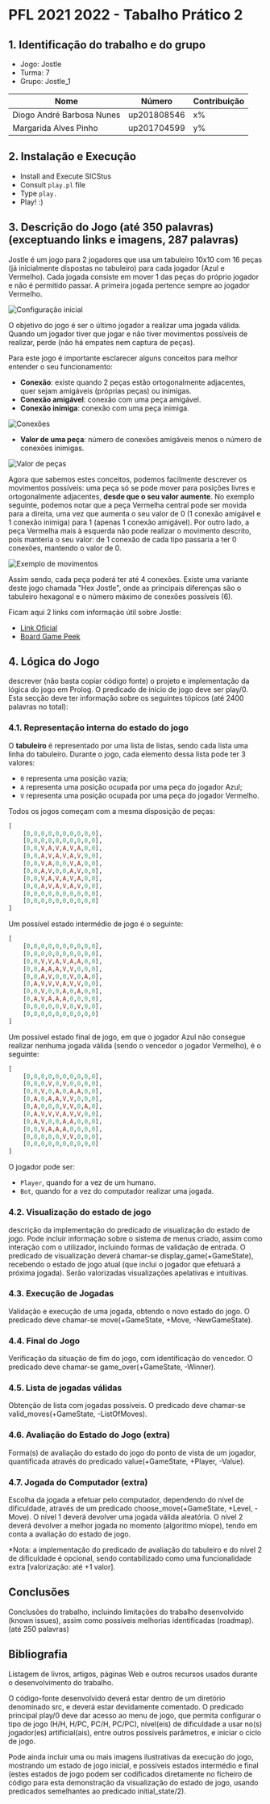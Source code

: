 # PFL 2021 2022 - Tabalho Prático 2

## 1. Identificação do trabalho e do grupo

- Jogo: Jostle
- Turma: 7
- Grupo: Jostle_1

| Nome | Número | Contribuição |
| -- | -- | -- |
| Diogo André Barbosa Nunes | up201808546 | x% |
| Margarida Alves Pinho | up201704599 | y% |

## 2. Instalação e Execução
- Install and Execute SICStus
- Consult ```play.pl``` file
- Type ```play.```
- Play! :)

## 3. Descrição do Jogo (até 350 palavras) (exceptuando links e imagens, 287 palavras)
Jostle é um jogo para 2 jogadores que usa um tabuleiro 10x10 com 16 peças (já inicialmente dispostas no tabuleiro) para cada jogador (Azul e Vermelho). Cada jogada consiste em mover 1 das peças do próprio jogador e não é permitido passar. A primeira jogada pertence sempre ao jogador Vermelho.

![Configuração inicial](images/inicial_setup.png)

O objetivo do jogo é ser o último jogador a realizar uma jogada válida. Quando um jogador tiver que jogar e não tiver movimentos possíveis de realizar, perde (não há empates nem captura de peças).

Para este jogo é importante esclarecer alguns conceitos para melhor entender o seu funcionamento:
- **Conexão**: existe quando 2 peças estão ortogonalmente adjacentes, quer sejam amigáveis (próprias peças) ou inimigas.
- **Conexão amigável**: conexão com uma peça amigável.
- **Conexão inimiga**: conexão com uma peça inimiga.

![Conexões](images/connections.png)

- **Valor de uma peça**: número de conexões amigáveis menos o número de conexões inimigas.

![Valor de peças](images/value_example.png)

Agora que sabemos estes conceitos, podemos facilmente descrever os movimentos possíveis: uma peça só se pode mover para posições livres e ortogonalmente adjacentes, **desde que o seu valor aumente**. No exemplo seguinte, podemos notar que a peça Vermelha central pode ser movida para a direita, uma vez que aumenta o seu valor de 0 (1 conexão amigável e 1 conexão inimiga) para 1 (apenas 1 conexão amigável). Por outro lado, a peça Vermelha mais à esquerda não pode realizar o movimento descrito, pois manteria o seu valor: de 1 conexão de cada tipo passaria a ter 0 conexões, mantendo o valor de 0.

![Exemplo de movimentos](images/move_example.png)

Assim sendo, cada peça poderá ter até 4 conexões. Existe uma variante deste jogo chamada "Hex Jostle", onde as principais diferenças são o tabuleiro hexagonal e o número máximo de conexões possíveis (6).

Ficam aqui 2 links com informação útil sobre Jostle:
- [Link Oficial](http://www.marksteeregames.com/Jostle_Go_rules.pdf)
- [Board Game Peek](https://boardgamegeek.com/boardgame/68808/jostle)

## 4. Lógica do Jogo
descrever (não basta copiar código fonte) o projeto e implementação da lógica do  jogo  em  Prolog.  O  predicado  de  início  de  jogo  deve  ser  play/0.  Esta  secção  deve  ter informação sobre os seguintes tópicos (até 2400 palavras no total): 

### 4.1. Representação interna do estado do jogo

O **tabuleiro** é representado por uma lista de listas, sendo cada lista uma linha do tabuleiro. Durante o jogo, cada elemento dessa lista pode ter 3 valores:
- `0` representa uma posição vazia;
- `A` representa uma posição ocupada por uma peça do jogador Azul;
- `V` representa uma posição ocupada por uma peça do jogador Vermelho.

Todos os jogos começam com a mesma disposição de peças:
```prolog
[
    [0,0,0,0,0,0,0,0,0,0],
    [0,0,0,0,0,0,0,0,0,0],
    [0,0,V,A,V,A,V,A,0,0],
    [0,0,A,V,A,V,A,V,0,0],
    [0,0,V,A,0,0,V,A,0,0],
    [0,0,A,V,0,0,A,V,0,0],
    [0,0,V,A,V,A,V,A,0,0],
    [0,0,A,V,A,V,A,V,0,0],
    [0,0,0,0,0,0,0,0,0,0],
    [0,0,0,0,0,0,0,0,0,0]
]
```

Um possível estado intermédio de jogo é o seguinte:
```prolog
[
    [0,0,0,0,0,0,0,0,0,0],
    [0,0,0,0,0,0,0,0,0,0],
    [0,0,V,V,A,V,A,A,0,0],
    [0,0,A,A,A,V,V,0,0,0],
    [0,0,A,V,0,0,V,0,A,0],
    [0,A,V,V,V,A,V,V,0,0],
    [0,0,V,0,0,A,0,A,0,0],
    [0,A,V,A,A,A,0,0,0,0],
    [0,0,0,0,0,V,0,V,0,0],
    [0,0,0,0,0,0,0,0,0,0]
]
```

Um possível estado final de jogo, em que o jogador Azul não consegue realizar nenhuma jogada válida (sendo o vencedor o jogador Vermelho), é o seguinte:
```prolog
[
    [0,0,0,0,0,0,0,0,0,0],
    [0,0,0,V,0,V,0,0,0,0],
    [0,0,V,0,A,0,A,A,0,0],
    [0,A,0,A,A,V,V,0,0,0],
    [0,A,0,0,0,V,V,0,A,0],
    [0,A,V,V,V,A,V,V,0,0],
    [0,A,V,0,0,A,A,0,0,0],
    [0,0,V,A,A,A,0,0,0,0],
    [0,0,0,0,0,V,V,0,0,0],
    [0,0,0,0,0,0,0,0,0,0]
]
```

O jogador pode ser:
- `Player`, quando for a vez de um humano.
- `Bot`, quando for a vez do computador realizar uma jogada.

### 4.2. Visualização do estado de jogo
descrição da implementação do predicado de visualização do estado de jogo. Pode incluir informação sobre o sistema de menus criado, assim como interação com o utilizador, incluindo formas de validação de entrada. O predicado de visualização deverá chamar-se display_game(+GameState), recebendo o estado de jogo atual (que inclui o jogador que efetuará a próxima jogada). Serão valorizadas visualizações apelativas e intuitivas.

### 4.3. Execução de Jogadas
Validação e execução de uma jogada, obtendo o novo estado do jogo. O predicado deve chamar-se move(+GameState, +Move, -NewGameState).

### 4.4. Final do Jogo
Verificação da situação de fim do jogo, com identificação do vencedor. O predicado deve chamar-se game_over(+GameState, -Winner).

### 4.5. Lista de jogadas válidas
Obtenção de lista com jogadas possíveis. O predicado deve chamar-se valid_moves(+GameState, -ListOfMoves). 

### 4.6. Avaliação do Estado do Jogo (extra)
Forma(s) de avaliação do estado do jogo do ponto de vista de um jogador, quantificada através do predicado value(+GameState, +Player, -Value).

### 4.7. Jogada do Computador (extra)
Escolha da jogada a efetuar pelo computador, dependendo do nível de dificuldade, através de um predicado choose_move(+GameState, +Level, -Move). O nível 1 deverá devolver uma jogada válida aleatória. O nível 2 deverá devolver a melhor jogada no momento (algoritmo míope), tendo em conta a avaliação do estado de jogo.

\*Nota: a implementação  do predicado de avaliação do tabuleiro  e do nível  2  de  dificuldade é 
opcional, sendo contabilizado como uma funcionalidade extra [valorização: até +1 valor].

## Conclusões
Conclusões do trabalho, incluindo limitações do trabalho desenvolvido (known issues), assim como possíveis melhorias identificadas (roadmap). (até 250 palavras)

## Bibliografia
Listagem de livros, artigos, páginas Web e outros recursos usados durante o desenvolvimento do trabalho.


O código-fonte desenvolvido deverá estar dentro de um diretório denominado src, e deverá estar devidamente comentado. O predicado principal play/0 deve dar acesso ao menu de jogo, que permita configurar o tipo de jogo (H/H, H/PC, PC/H, PC/PC), nível(eis) de dificuldade a usar no(s) jogador(es) artificial(ais), entre outros possíveis parâmetros, e iniciar o ciclo de jogo. 

Pode ainda incluir uma ou mais imagens ilustrativas da execução do jogo, mostrando um estado de jogo inicial, e possíveis estados intermédio e final (estes estados de jogo podem ser codificados diretamente no ficheiro de código para esta demonstração da visualização do estado de jogo, usando predicados semelhantes ao predicado initial_state/2).